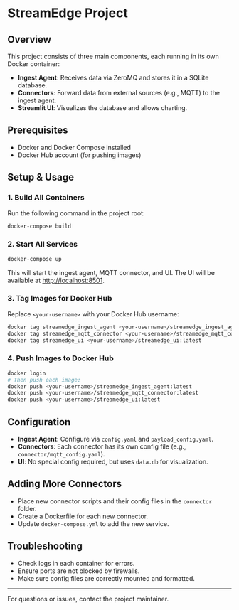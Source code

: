 # StreamEdge Project

## Overview
This project consists of three main components, each running in its own Docker container:
- **Ingest Agent**: Receives data via ZeroMQ and stores it in a SQLite database.
- **Connectors**: Forward data from external sources (e.g., MQTT) to the ingest agent.
- **Streamlit UI**: Visualizes the database and allows charting.

## Prerequisites
- Docker and Docker Compose installed
- Docker Hub account (for pushing images)

## Setup & Usage

### 1. Build All Containers
Run the following command in the project root:
```sh
docker-compose build
```

### 2. Start All Services
```sh
docker-compose up
```
This will start the ingest agent, MQTT connector, and UI. The UI will be available at [http://localhost:8501](http://localhost:8501).

### 3. Tag Images for Docker Hub
Replace `<your-username>` with your Docker Hub username:
```sh
docker tag streamedge_ingest_agent <your-username>/streamedge_ingest_agent:latest
docker tag streamedge_mqtt_connector <your-username>/streamedge_mqtt_connector:latest
docker tag streamedge_ui <your-username>/streamedge_ui:latest
```

### 4. Push Images to Docker Hub
```sh
docker login
# Then push each image:
docker push <your-username>/streamedge_ingest_agent:latest
docker push <your-username>/streamedge_mqtt_connector:latest
docker push <your-username>/streamedge_ui:latest
```

## Configuration
- **Ingest Agent**: Configure via `config.yaml` and `payload_config.yaml`.
- **Connectors**: Each connector has its own config file (e.g., `connector/mqtt_config.yaml`).
- **UI**: No special config required, but uses `data.db` for visualization.

## Adding More Connectors
- Place new connector scripts and their config files in the `connector` folder.
- Create a Dockerfile for each new connector.
- Update `docker-compose.yml` to add the new service.

## Troubleshooting
- Check logs in each container for errors.
- Ensure ports are not blocked by firewalls.
- Make sure config files are correctly mounted and formatted.

---
For questions or issues, contact the project maintainer.

